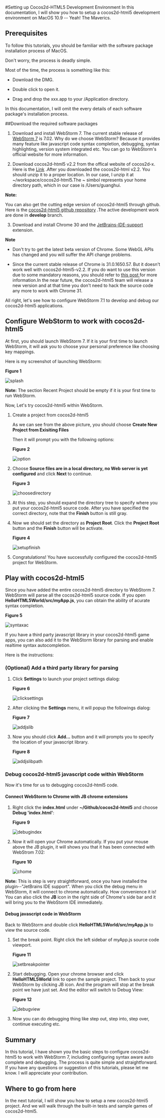 #Setting up Cocos2d-HTML5 Development Environment
In this documentation, I will show you how to setup a cocos2d-html5 development environment on MacOS 10.9 -- Yeah! The Maverics.

## Prerequisites

To follow this tutorials, you should be familiar with the software package  installation process of MacOS.

Don't worry, the process is deadly simple.

Most of the time, the process is something like this:

- Download the DMG.

- Double click to open it.

- Drag and drop the xxx.app to your /Application directory.

In this documentation, I will omit the every details of each software package's installation process.

##Download the required software packages

1. Download and install WebStorm 7. The current stable release of [WebStorm 7](http://www.jetbrains.com/webstorm/download/index.html) is 7.02.  Why do we choose WebStorm? Because it provides many feature like javascript code syntax completion, debugging, syntax highlighting, version system integrated etc. You can go to WebStorm's official website for more information.

2. Download cocos2d-html5 v2.2 from the offical website of cocos2d-x. Here is the [Link](http://cocos2d-x.org/download ) .After you downloaded the cocos2d-html v2.2. You should unzip it to a proper location. In our case, I unzip it at ~/workspace/cocos2d-html5.The ~ simbol represents your home directory path, which in our case is /Users/guanghui. 

**Note:** 
	
You can also get the cutting edge version of cocos2d-html5 through github. Here is the [cocos2d-html5 github repository](https://github.com/cocos2d/cocos2d-html5 ) .The active development work are done in **develop** branch.

3.  Download and install Chrome 30 and the [JetBrains-IDE-support ]( https://chrome.google.com/webstore/detail/jetbrains-ide-support/hmhgeddbohgjknpmjagkdomcpobmllji)  extension.


**Note**
	
- Don't try to get the latest beta version of Chrome. Some WebGL APIs has changed and you will suffer the API change problems.

- Since the current stable release of Chrome is 31.0.1650.57. But it doesn't work well with cocos2d-html5-v2.2. If you do want to use this version due to some mandatory reasons, you should refer to [this post ](http://www.cocos2d-x.org/forums/19/topics/39063 ) for more information.In the near future, the cocos2d-html5 team will release a new version and at that time you don't need to hack the source code any more to work with Chrome 31.
 
All right, let's see how to configure WebStorm 7.1 to develop and debug our cocos2d-html5 applications.

## Configure WebStorm to work with cocos2d-html5

At first, you should launch WebStorm 7. If it is your first time to launch WebStorm, it will ask you to choose your personal preference like choosing key mappings. 

Here is my screenshot of launching WebStorm:

   **Figure 1**

  ![splash](res/sbsplashscreen.png)


**Note:** 
   The section Recent Project should be empty if it is your first time to run WebStorm.

Now, Let's try cocos2d-html5 within WebStorm.

1. Create a project from cocos2d-html5

	As we can see from the above picture, you should choose **Create New Project from Exisiting Files** 
	
	Then it will prompt you with the following options:
	
	**Figure 2**
	
	![option](res/chooseserver.png)

2. Choose **Source files are in a local directory, no Web server is yet configured** and click **Next** to continue.

	**Figure 3**

	![choosedirectory](res/choosedirectory.png)

3. At this step, you should expand the directory tree to specify where you put your cocos2d-html5 source code. After you have specified the correct directory, note that the **Finish** button is still gray.

4. Now we should set the directory as **Project Root**. Click the **Project Root** button and the **Finish** button will be activate.

	**Figure 4**

	![setupfinish](res/setupfinish.png)

5. Congratulations! You have successfully configured the cocos2d-html5 project for WebStorm.

## Play with cocos2d-html5

Since you have added the entire cocos2d-html5 directory to WebStorm 7. WebStorm will parse all the cocos2d-html5 source code. If you open **HelloHTML5World/src/myApp.js**, you can obtain the ability of acurate syntax completion.

**Figure 5**

![syntaxac](res/syntaxac.png)

If you have a third party javascript library in your cocos2d-html5 game apps, you can also add it to the WebStorm library for parsing and enable realtime syntax autocompletion.

Here is the instructions:

### (Optional) Add a third party library for parsing

1. Click **Settings** to launch your project settings dialog:

	**Figure 6**

	![clicksettings](res/clicksettings.png)

2. After clicking the **Settings** menu, it will popup the followings dialog:
	
	**Figure 7**
	
	![addjslib](res/addjslib.png)

3. Now you should click **Add...** button and it will prompts you to specify the location of your javascript library. 
	
	**Figure 8**
	
	![addjslibpath](res/addjslibpath.png)

### Debug cocos2d-html5 javascript code within WebStorm
Now it's time for us to debugging cocos2d-html5 code.

#### Connect WebStorm to Chrome with JB chrome extensions
1. Right click the **index.html** under **~/Github/cocos2d-html5** and choose **Debug 'index.html'**:
	
	**Figure 9**
	
	![debugindex](res/debugindex.png)
2. Now it will open your Chrome automatically. If you put your mouse above the JB plugin,
it will shows you that it has been connected with WebStrom 7.02:

	**Figure 10**
	
	![chome](res/chrome.png)

**Note:** This is step is very straightforward, once you have installed the plugin--"JetBrains IDE support". When you click the debug menu in WebStorm, it will connect to chrome automatically. How convenience it is! You can also click the **JB** icon in the right side of Chrome's side bar and it will bring you to the WebStorm IDE immediately.

#### Debug javascript code in WebStorm
Back to WebStorm and double click **HelloHTML5World/src/myApp.js** to view the source code.

1. Set the break point. Right click the left sidebar of myApp.js source code viewport.

	**Figure 11**
	
	![setbreakpointer](res/setbreakpoint.png)

2. Start debugging. Open your chrome browser and click **HelloHTML5World** link to open the sample project. Then back to your WebStorm by clicking JB icon. And the program will stop at the break point we have just set. And the editor will switch to Debug View:

	**Figure 12**
	
	![debugview](res/debugview.png)

3. Now you can do debugging thing like step out, step into, step over, continue executing etc. 

## Summary
In this tutorial, I have shown you the basic steps to configure cocos2d-html5 to work with WebStorm 7, including configuring syntax aware auto complete and debugging. The process is quite simple and straightforward. If you have any questions or suggestion of this tutorials, please let me know. I will appreciate your contribution.

## Where to go from here
In the next tutorial, I will show you how to setup a new cocos2d-html5 project. And we will walk through the built-in tests and sample games of cocos2d-html5.

